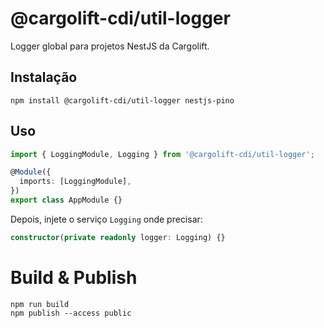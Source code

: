 # @cargolift-cdi/util-logger

Logger global para projetos NestJS da Cargolift.

## Instalação

```
npm install @cargolift-cdi/util-logger nestjs-pino
```

## Uso

```typescript
import { LoggingModule, Logging } from '@cargolift-cdi/util-logger';

@Module({
  imports: [LoggingModule],
})
export class AppModule {}
```

Depois, injete o serviço `Logging` onde precisar:

```typescript
constructor(private readonly logger: Logging) {}
```


# Build & Publish
```
npm run build
npm publish --access public
```
